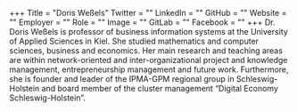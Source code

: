 +++
Title = "Doris Weßels"
Twitter = ""
LinkedIn = ""
GitHub = ""
Website = ""
Employer = ""
Role = ""
Image = ""
GitLab = ""
Facebook = ""
+++
Dr. Doris Weßels is professor of business information systems at the University of Applied Sciences in Kiel. She studied mathematics and computer sciences, business and economics. Her main research and teaching areas are within network-oriented and inter-organizational project and knowledge management, entrepreneurship management and future work. Furthermore, she is founder and leader of the IPMA-GPM regional group in Schleswig-Holstein and board member of the cluster management “Digital Economy Schleswig-Holstein”.
